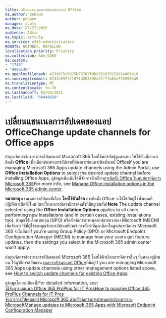 ```yaml
---
title: เปลี่ยนแชนเนลการอัปเดตของแอป Office
ms.author: pebaum
author: pebaum
manager: scotv
ms.date: 07/27/2020
audience: Admin
ms.topic: article
ms.service: o365-administration
ROBOTS: NOINDEX, NOFOLLOW
localization_priority: Priority
ms.collection: Adm_O365
ms.custom:
- "1740"
- "9000140"
ms.openlocfilehash: 4239875c5d75b75787f9b93316f3153c94806b16
ms.sourcegitcommit: 6741a997fff871d263f92d3ff7fb61e7755956a9
ms.translationtype: MT
ms.contentlocale: th-TH
ms.lasthandoff: 03/04/2021
ms.locfileid: "50448626"
---
```

# <a name="change-update-channels-for-office-apps"></a><span data-ttu-id="4636e-102">เปลี่ยนแชนเนลการอัปเดตของแอป Office</span><span class="sxs-lookup"><span data-stu-id="4636e-102">Change update channels for Office apps</span></span>

<span data-ttu-id="4636e-103">ถ้าคุณจัดการช่องทางการอัปเดตแอป Microsoft 365 โดยใช้พอร์ทัลผู้ดูแลระบบ ให้ใช้ตัวเลือกการติดตั้ง  **Office**  เพื่อเลือกช่องทางการอัปเดตที่ต้องการก่อนการติดตั้งแอป Office</span><span class="sxs-lookup"><span data-stu-id="4636e-103">If you are managing Microsoft 365 Apps update channels using the Admin Portal, use  **Office Installation Options**  to select the desired update channel before installing Office Apps.</span></span> <span data-ttu-id="4636e-104">ดูข้อมูลเพิ่มเติมได้ที่จัดการตัวเลือก[การติดตั้ง Office ในศูนย์การจัดการ Microsoft 365](https://docs.microsoft.com/deployoffice/manage-software-download-settings-office-365)</span><span class="sxs-lookup"><span data-stu-id="4636e-104">For more info, see [Manage Office installation options in the Microsoft 365 admin center](https://docs.microsoft.com/deployoffice/manage-software-download-settings-office-365).</span></span>

<span data-ttu-id="4636e-105">**หมายเหตุ** แชนเนลการอัปเดตที่เลือก  **โดยใช้ตัวเลือก**  การติดตั้ง Office จะใช้ได้กับผู้ใช้ทั้งหมดที่ปฏิบัติการติดตั้งใหม่ (และในบางกรณีอาจมีการติดตั้งที่มีอยู่เช่นกัน)</span><span class="sxs-lookup"><span data-stu-id="4636e-105">**Note** The update channel selected using the  **Office Installation Options**  applies to all users performing new installations (and in certain cases, existing installations too).</span></span> <span data-ttu-id="4636e-106">ถ้าคุณใช้นโยบายกลุ่ม (GPO) หรือตัวจัดการกําหนดค่าปลายทางของ Microsoft (MECM) เพื่อจัดการวิธีที่ผู้ใช้ของคุณรับการอัปเดตฟีเจอร์ การตั้งค่าที่คุณเลือกในศูนย์การจัดการ Microsoft 365 จะไม่มีผล</span><span class="sxs-lookup"><span data-stu-id="4636e-106">If you're using Group Policy (GPO) or Microsoft Endpoint Configuration Manager (MECM) to manage how your users get feature updates, then the settings you select in the Microsoft 365 admin center won't apply.</span></span>

<span data-ttu-id="4636e-107">ถ้าคุณจัดการช่องทางการอัปเดตแอป Microsoft 365 โดยใช้ตัวเลือกการจัดการอื่นๆ ที่แสดงอยู่ด้านบน ให้ดูวิธีการสลับแชน [เนลการอัปเดตแอป Office](https://support.microsoft.com/help/3185078/how-to-switch-from-semi-annual-channel-to-monthly-channel)ที่มีอยู่</span><span class="sxs-lookup"><span data-stu-id="4636e-107">If you are managing Microsoft 365 Apps update channels using other management options listed above, see [How to switch update channels for existing Office Apps](https://support.microsoft.com/help/3185078/how-to-switch-from-semi-annual-channel-to-monthly-channel).</span></span>

<span data-ttu-id="4636e-108">ดูข้อมูลโดยละเอียดที่:</span><span class="sxs-lookup"><span data-stu-id="4636e-108">For detailed information, see:</span></span>  
[<span data-ttu-id="4636e-109">วิธีจัดการแชนเนล Office 365 ProPlus for IT Pros</span><span class="sxs-lookup"><span data-stu-id="4636e-109">How to manage Office 365 ProPlus Channels for IT Pros</span></span>](https://techcommunity.microsoft.com/t5/office-365-blog/how-to-manage-office-365-proplus-channels-for-it-pros/ba-p/795813)  
[<span data-ttu-id="4636e-110">จัดการการอัปเดตแอป Microsoft 365 ด้วยตัวจัดการการกําหนดค่าปลายทางของ Microsoft</span><span class="sxs-lookup"><span data-stu-id="4636e-110">Manage updates to Microsoft 365 Apps with Microsoft Endpoint Configuration Manager</span></span>](https://docs.microsoft.com/deployoffice/manage-microsoft-365-apps-updates-configuration-manager)